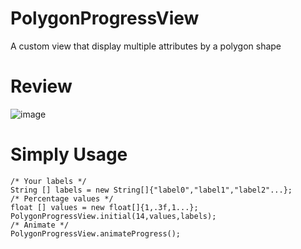 # PolygonProgressView
A custom view that display multiple attributes by a polygon shape

# Review
![image](https://github.com/TacticalTwerking/PolygonProgressView/blob/master/art/device-2016-06-27-145918.png)

# Simply Usage

    /* Your labels */
    String [] labels = new String[]{"label0","label1","label2"...};
    /* Percentage values */
    float [] values = new float[]{1,.3f,1...};
    PolygonProgressView.initial(14,values,labels);
    /* Animate */
    PolygonProgressView.animateProgress();
